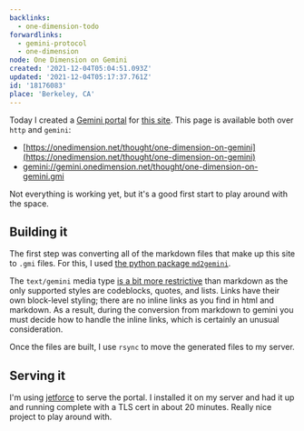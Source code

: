 ```yaml
---
backlinks:
  - one-dimension-todo
forwardlinks:
  - gemini-protocol
  - one-dimension
node: One Dimension on Gemini
created: '2021-12-04T05:04:51.093Z'
updated: '2021-12-04T05:17:37.761Z'
id: '18176083'
place: 'Berkeley, CA'
---
```

Today I created a [Gemini portal](gemini-protocol.md) for [this site](one-dimension.md). This page is available both over `http` and `gemini`: 

- [https://onedimension.net/thought/one-dimension-on-gemini](https://onedimension.net/thought/one-dimension-on-gemini)
- [gemini://gemini.onedimension.net/thought/one-dimension-on-gemini.gmi](gemini://gemini.onedimension.net/thought/one-dimension-on-gemini.gmi)

Not everything is working yet, but it's a good first start to play around with the space. 

## Building it 

The first step was converting all of the markdown files that make up this site to `.gmi` files. For this, I used [the python package `md2gemini`](https://github.com/makeworld-the-better-one/md2gemini). 

The `text/gemini` media type [is a bit more restrictive](https://gemini.circumlunar.space/docs/specification.gmi) than markdown as the only supported styles are codeblocks, quotes, and lists. Links have their own block-level styling; there are no inline links as you find in html and markdown. As a result, during the conversion from markdown to gemini you must decide how to handle the inline links, which is certainly an unusual consideration.  

Once the files are built, I use `rsync` to move the generated files to my server. 

## Serving it 

I'm using [jetforce](https://github.com/michael-lazar/jetforce) to serve the portal. I installed it on my server and had it up and running complete with a TLS cert in about 20 minutes. Really nice project to play around with.

